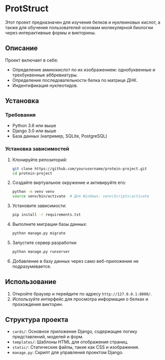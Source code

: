 # ProtStruct

Этот проект предназначен для изучения белков и нуклеиновых кислот, а также для обучения пользователей основам молекулярной биологии через интерактивные формы и викторины.

## Описание

Проект включает в себя:
- Определение аминокислот по их изображением: однобуквенные и трехбуквенные аббревиатуры.
- Определение последовательности белка по матрице ДНК.
- Индентификация нуклеотидов.

## Установка

### Требования

- Python 3.6 или выше
- Django 3.0 или выше
- База данных (например, SQLite, PostgreSQL)

### Установка зависимостей

1. Клонируйте репозиторий:

    ```bash
    git clone https://github.com/yourusername/protein-project.git
    cd protein-project
    ```

2. Создайте виртуальное окружение и активируйте его:

    ```bash
    python -m venv venv
    source venv/bin/activate  # Для Windows: venv\Scripts\activate
    ```

3. Установите зависимости:

    ```bash
    pip install -r requirements.txt
    ```

4. Выполните миграции базы данных:

    ```bash
    python manage.py migrate
    ```

5. Запустите сервер разработки:

    ```bash
    python manage.py runserver
    ```
6. Добавление в базу данных через само веб-приложение не подразумевается.
   
## Использование

1. Откройте браузер и перейдите по адресу `http://127.0.0.1:8000/`.
2. Используйте интерфейс для просмотра информации о белках и прохождения викторин.

## Структура проекта

- `cards/`: Основное приложение Django, содержащее логику представлений, моделей и форм.
- `templates/`: Шаблоны HTML для отображения страниц.
- `static/`: Статические файлы, такие как CSS и изображения.
- `manage.py`: Скрипт для управления проектом Django.

